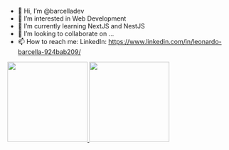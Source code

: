 - 👋 Hi, I’m @barcelladev
- 👀 I’m interested in Web Development
- 🌱 I’m currently learning NextJS and NestJS
- 💞️ I’m looking to collaborate on ...
- 📫 How to reach me:
LinkedIn:
https://www.linkedin.com/in/leonardo-barcella-924bab209/

<div>
  <a href="https://github.com/seu-usuário-aqui">
  <img height="180em" src="https://github-readme-stats.vercel.app/api/top-langs/?username=lsbarcella&layout=compact&langs_count=7&theme=dracula"/>
  <img height="180em" src="https://github-readme-stats.vercel.app/api?username=lsbarcella&show_icons=true&theme=dracula&include_all_commits=true&count_private=true"/>
</div>
